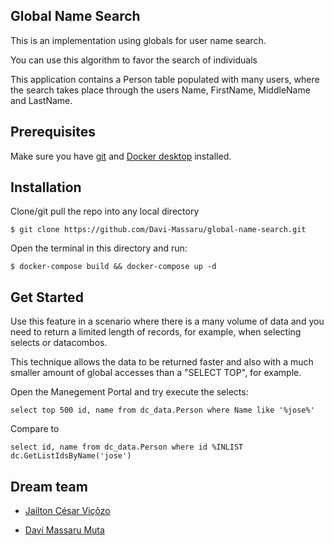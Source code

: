 ## Global Name Search

This is an implementation using globals for user name search.

You can use this algorithm to favor the search of individuals

This application contains a Person table populated with many users, where the search takes place through the users Name, FirstName, MiddleName and LastName.

## Prerequisites

Make sure you have [git](https://git-scm.com/book/en/v2/Getting-Started-Installing-Git) and [Docker desktop](https://www.docker.com/products/docker-desktop) installed.

## Installation 

Clone/git pull the repo into any local directory

```
$ git clone https://github.com/Davi-Massaru/global-name-search.git
```

Open the terminal in this directory and run:

```
$ docker-compose build && docker-compose up -d
```


## Get Started

Use this feature in a scenario where there is a many volume of data and you need to return a limited length of records, for example, when selecting selects or datacombos.

This technique allows the data to be returned faster and also with a much smaller amount of global accesses than a "SELECT TOP", for example.

Open the Manegement Portal and try execute the selects:

```
select top 500 id, name from dc_data.Person where Name like '%jose%'
```

Compare to

```
select id, name from dc_data.Person where id %INLIST dc.GetListIdsByName('jose')
```

## Dream team


- [Jailton César Viçôzo](https://community.intersystems.com/user/jailton-vi%C3%A7%C3%B4zo)

- [Davi Massaru Muta](https://community.intersystems.com/user/davi-massaru-teixeira-muta)
